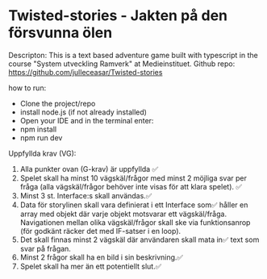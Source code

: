 # Twisted-stories - Jakten på den försvunna ölen
Descripton: This is a text based adventure game built with typescript in the course "System utveckling Ramverk" at Medieinstituet. 
Github repo: https://github.com/julleceasar/Twisted-stories

how to run: 
- Clone the project/repo
- install node.js (if not already installed)
- Open your IDE and in the terminal enter:
- npm install 
- npm run dev

Uppfyllda krav (VG): 

1. Alla punkter ovan (G-krav) är uppfyllda ✅
2. Spelet skall ha minst 10 vägskäl/frågor med minst 2 möjliga 
svar per fråga (alla vägskäl/frågor behöver inte visas för att
klara spelet). ✅
3. Minst 3 st. Interface:s skall användas.✅
4. Data för storylinen skall vara definierat i ett Interface som✅
håller en array med objekt där varje objekt motsvarar ett
vägskäl/fråga. Navigationen mellan olika vägskäl/frågor skall
ske via funktionsanrop (för godkänt räcker det med IF-satser i
en loop).
5. Det skall finnas minst 2 vägskäl där användaren skall mata in✅
text som svar på frågan.
6. Minst 2 frågor skall ha en bild i sin beskrivning.✅
7. Spelet skall ha mer än ett potentiellt slut.✅
